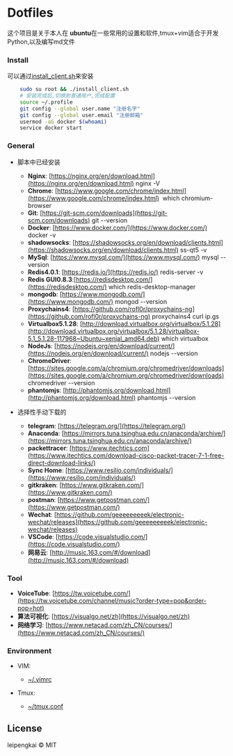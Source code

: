# Dotfiles
这个项目是关于本人在 **ubuntu**在一些常用的设置和软件,tmux+vim适合于开发Python,以及编写md文件

### Install
可以通过[install_client.sh](./install_client.sh)来安装
```bash
	sudo su root && ./install_client.sh
	# 安装完成后,切换到普通用户,完成配置
	source ~/.profile
	git config --global user.name "注册名字"
	git config --global user.email "注册邮箱"
	usermod -aG docker $(whoami)
	service docker start
```


### General 
- 脚本中已经安装

  - **Nginx**: [https://nginx.org/en/download.html](https://nginx.org/en/download.html) nginx -V
  - **Chrome**: [https://www.google.com/chrome/index.html](https://www.google.com/chrome/index.html)  which chromium-browser
  - **Git**: [https://git-scm.com/downloads](https://git-scm.com/downloads) git --version
  - **Docker**: [https://www.docker.com/](https://www.docker.com/) docker -v
  - **shadowsocks**: [https://shadowsocks.org/en/download/clients.html](https://shadowsocks.org/en/download/clients.html) ss-qt5 -v
  - **MySql**: [https://www.mysql.com/](https://www.mysql.com/) mysql --version
  - **Redis4.0.1**: [https://redis.io/](https://redis.io/) redis-server -v
  - **Redis GUI0.8.3**:[https://redisdesktop.com/](https://redisdesktop.com/) which redis-desktop-manager
  - **mongodb**: [https://www.mongodb.com/](https://www.mongodb.com/) mongod --version
  - **Proxychains4**: [https://github.com/rofl0r/proxychains-ng](https://github.com/rofl0r/proxychains-ng) proxychains4 curl ip.gs
  - **Virtualbox5.1.28**: [http://download.virtualbox.org/virtualbox/5.1.28](http://download.virtualbox.org/virtualbox/5.1.28/virtualbox-5.1_5.1.28-117968~Ubuntu~xenial_amd64.deb) which virtualbox 
  - **NodeJs**: [https://nodejs.org/en/download/current/](https://nodejs.org/en/download/current/) nodejs --version
  - **ChromeDriver**: [https://sites.google.com/a/chromium.org/chromedriver/downloads](https://sites.google.com/a/chromium.org/chromedriver/downloads) chromedriver --version
  - **phantomjs**: [http://phantomjs.org/download.html](http://phantomjs.org/download.html) phantomjs --version

- 选择性手动下载的

  - **telegram**: [https://telegram.org/](https://telegram.org/)
  - **Anaconda**: [https://mirrors.tuna.tsinghua.edu.cn/anaconda/archive/](https://mirrors.tuna.tsinghua.edu.cn/anaconda/archive/)  
  - **packettracer**: [https://www.itechtics.com](https://www.itechtics.com/download-cisco-packet-tracer-7-1-free-direct-download-links/)
  - **Sync Home**: [https://www.resilio.com/individuals/](https://www.resilio.com/individuals/)
  - **gitkraken**: [https://www.gitkraken.com/](https://www.gitkraken.com/)
  - **postman**: [https://www.getpostman.com/](https://www.getpostman.com/)
  - **Wechat**: [https://github.com/geeeeeeeeek/electronic-wechat/releases](https://github.com/geeeeeeeeek/electronic-wechat/releases)
  - **VSCode**: [https://code.visualstudio.com/](https://code.visualstudio.com/)
  - **网易云**: [http://music.163.com/#/download](http://music.163.com/#/download)


### Tool 
- **VoiceTube**: [https://tw.voicetube.com/](https://tw.voicetube.com/channel/music?order-type=pop&order-pop=hot)
- **算法可视化**: [https://visualgo.net/zh](https://visualgo.net/zh)
- **网络学习**: [https://www.netacad.com/zh_CN/courses/](https://www.netacad.com/zh_CN/courses/)
### Environment
- VIM:

  - [~/.vimrc](./vim/vimrc)
- Tmux:

  - [~/tmux.conf](./tmux/tmux.conf)


## License

leipengkai © MIT
